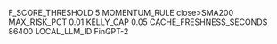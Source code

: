 F_SCORE_THRESHOLD        5
MOMENTUM_RULE            close>SMA200
MAX_RISK_PCT             0.01
KELLY_CAP                0.05
CACHE_FRESHNESS_SECONDS  86400
LOCAL_LLM_ID             FinGPT-2
